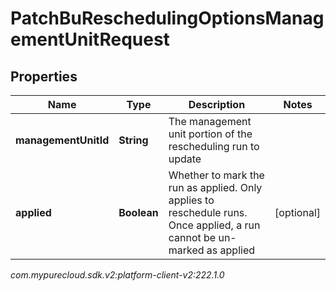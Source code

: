 # PatchBuReschedulingOptionsManagementUnitRequest


## Properties

| Name | Type | Description | Notes |
| ------------ | ------------- | ------------- | ------------- |
| **managementUnitId** | **String** | The management unit portion of the rescheduling run to update |  |
| **applied** | **Boolean** | Whether to mark the run as applied.  Only applies to reschedule runs.  Once applied, a run cannot be un-marked as applied |  [optional] |




_com.mypurecloud.sdk.v2:platform-client-v2:222.1.0_
